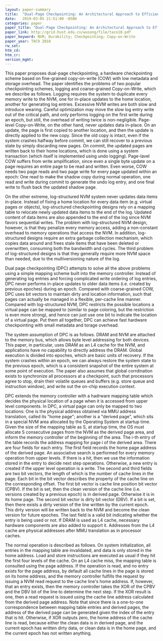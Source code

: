 ```yaml
---
layout: paper-summary
title:  "Dual-Page Checkpointing: An Architectural Approach to Efficient Data Persistence for In-Memory Applications"
date:   2019-03-05 21:51:00 -0500
categories: paper
paper_title: "Dual-Page Checkpointing: An Architectural Approach to Efficient Data Persistence for In-Memory Applications"
paper_link: http://grid.hust.edu.cn/wusong/file/taco18.pdf
paper_keyword: NVM; Durability; Checkpointing; Copy-on-Write
paper_year: TACO 2018
rw_set: 
htm_cd: 
htm_cr: 
version_mgmt: 
---
```


This paper proposes dual-page checkpointing, a hardware checkpointing scheme based on fine-grained copy-on-write (COW)
with low metadata and storage overhead. The paper identifies the problems of two popular checkpointing schemes, logging
and coarse-grained Copy-on-Write, which we describe as follows. Logging requires the system to duplicate every memory
write to the NVM, one for in-place updates to the home location, another for generating log entries. Excessive NVM writes
are both slow and introduce wearing. Careful optimization may move the slow log entry write out of the critical path,
and only performs logging on the first write during an epoch, but still, the overhead of writing twice is non-negligible.
Page-level Copy-on-Write, on the other hand, never updates data in-place. On an update, the page is first copied to
another location, and then the update is directly applied to the new copy. Since the old copy is intact, even if the 
system crashes halfway before commit, we can still recover to a previous state by simply discarding new pages. On commit,
the updated pages are written back to their home locations, which is done using a system transaction (which itself is 
implemented using undo logging). Page-lavel COW suffers from write amplification, since even a single byte update on
a page requires an entire page to be read and written. Even worse, COW needs two page reads and two page write for every
page updated within an epoch: One read to make the shadow copy during normal operation, one read and write during 
commit to generate the undo log entry, and one final write to flush back the updated shadow page. 

On the other extreme, log-structured NVM system never updates data items in-place. Instead of fixing a home location
for every data item (e.g. virtual pages or objects), log-structured checkpointing designs rely on a mapping table
to relocate newly updated data items to the end of the log. Updated content of data items are also appended to the 
end of the log since NVM favors sequential writes. The problem with log-structured NVM design, however, is that they
penalize every memory access, adding a non-constant overhead to memory operations that access the NVM. In addition,
log-structured designs require an extra garbage collection mechanism, which copies data around and frees stale items
that have been deleted or overwritten, consuming both the bandwidth and cycles. The third problem of log-structured
designs is that they generally require more NVM space than needed, due to the multiversioning nature of the log.

Dual page checkpointing (DPC) attempts to solve all the above problems using a simple mapping scheme built into the memory
controller. Instead of generating log entries and forcing complicated write ordering of log entries, DPC never performs 
in-place updates to older data items (i.e. created by previous epoches) during an epoch. Compared with coarse-grained 
COW, DPC uses bit vectors to maintain dirty and location information, such that pages can actually be managed in a flexible,
per-cache line manner. Compared with log-structured NVM, DPC restricts the possible locations a virtual page can be mapped 
to (similar to page coloring, but the restriction is even more strong), and hence can just use one bit to indicate the 
location of a virtual page. Put them all together, DPC can achieve fast hardware checkpointing with small metadata and 
torage overhead.

The system assumption of DPC is as follows. DRAM and NVM are attached to the memory bus, which allows byte level addressing
for both devices. This paper, in particular, uses DRAM as an L4 cache for the NVM, and applications have no capability to
directly address the DRAM. Global execution is divided into epoches, which are basic units of recovery. If the system
crashes within an epoch, we can always restore the system state to the previous epoch, which is a consistent snapshot 
of the entire system at some point of execution. The paper also assumes that global corrdination exists to synchronize all
processors at a checkpoint, such that processors agree to stop, drain their volatile queues and buffers (e.g. store queue
and instruction window), and write out the on-chip execution context. 

DPC extends the memory controller with a hadrware mapping table which decides the physical location of a page when it is 
accessed from upper level components. In DPC, a virtual page can only be mapped to two locations: One is the physical 
address obtained via MMU address translation, called its "home page"; another is a "derived page", which sits in a special
NVM area allocated by the Operating System at startup time. Given the size of the mapping table as S, at startup time,
the OS must allocate S consecutive pages from the NVM as the derived page area, and inform the memory controller of the 
beginning of the area. The i-th entry of the table records the address mapping for page i of the derived area. There are 
four fields for each entry. The first field records the home page address of the derived page. An associative search is 
performed for every memory operation from upper levels. If there is a hit, then we use the information stored in the 
entry to decide next step operations. Otherwise, a new entry is created if the upper level operation is a write.
The second and third fields are two bit vectors, the length of which is the number of cache lines in the page. Each bit
in the bit vector describes the property of the cache line on the corresponding offset. The first bit vector is cache line 
position bit vector (CPBV). If the bit is set, then the clean version of the cache line (i.e. versions created by a 
previous epoch) is in derived page. Otherwise it is in its home page. The second bit vector is dirty bit vector (DBV).
If a bit is set, then there exists a dirty version of the line written by the current epoch. This dirty version will 
be written back to the NVM and become the clean version for future epoches. The last field is a valid bit indicating 
whether the entry is being used or not. If DRAM is used as L4 cache, necessary hardware components are also added
to support it. Addresses from the L4 cache are physical addresses after MMU translation as in processor caches.

The normal operation is described as follows. On system initialization, all entries in the mapping table are invalidated,
and data is only stored in the home address. Load and store instructions are executed as usual if they hit the first four 
levels of the cache. On an L4 cache miss, the mapping table is consulted using the page address. If the operation is read, 
and no entry exists for the page address, by default all cache lines in the page is stored on its home address, and the 
memory controller fulfills the request by issuing a NVM read request to the cache line's home address. If, however, that an 
entry exists, then the memory controller takes the XOR of the CPBV and the DBV bit of the line to determine the next step.
If the XOR result is one, then a read request is issued using the cache line address calculated from the derived page address. 
Note that since there is a one-to-one correspondence between mapping table entries and derived pages, the address of the 
derived page can be generated given the index of the entry that is hit. Otherwise, if XOR outputs zero, the home address
of the cache line is read, because either the clean data is in derived page, and the current epoch has written dirty
data, or clean data is in the home page, and the current epoch has not written anything.